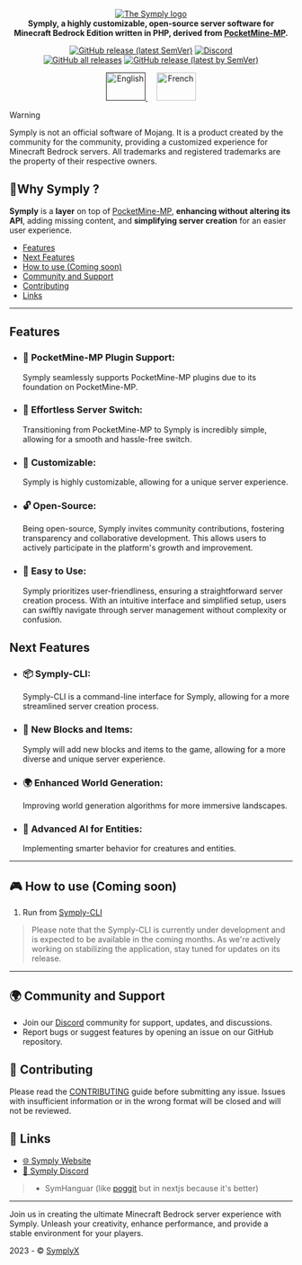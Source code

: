 <p align="center">
	<a href="#">
			<img src="https://github.com/SymplyX/Symply/blob/stable/.github/readme/symply.png" alt="The Symply logo" title="Symply" loading="eager" />
	</a><br>
	<b>Symply, a highly customizable, open-source server software for Minecraft Bedrock Edition written in PHP, derived from <a href="https://github.com/pmmp/PocketMine-MP">PocketMine-MP</a>.</b>
</p>

<p align="center">
	<a href="https://github.com/SymplyX/Symply/releases/latest"><img alt="GitHub release (latest SemVer)" src="https://img.shields.io/github/v/release/SymplyX/Symply?label=release&sort=semver"></a>
	<a href="https://discord.gg/Jxjsra7nuu"><img src="https://img.shields.io/discord/1158781846948151327?label=discord&color=7289DA&logo=discord" alt="Discord" /></a>
	<br>
	<a href="https://github.com/SymplyX/Symply/releases"><img alt="GitHub all releases" src="https://img.shields.io/github/downloads/SymplyX/Symply/total?label=downloads%40total"></a>
	<a href="https://github.com/SymplyX/Symply/releases/latest"><img alt="GitHub release (latest by SemVer)" src="https://img.shields.io/github/downloads/SymplyX/Symply/latest/total?sort=semver"></a>
</p>

<p align="center">
  <a href="">
    <img src="https://upload.wikimedia.org/wikipedia/commons/thumb/a/a5/Flag_of_the_United_Kingdom_%281-2%29.svg/255px-Flag_of_the_United_Kingdom_%281-2%29.svg.png" alt="English" width="70px" height="50px">
  </a>
  &nbsp;&nbsp;&nbsp;
  <a href="https://github.com/SymplyX/Symply/tree/stable/.github/fr">
    <img src="https://upload.wikimedia.org/wikipedia/commons/thumb/9/93/Flag_of_France_%281794%E2%80%931815%2C_1830%E2%80%931974%29.svg/langfr-225px-Flag_of_France_%281794%E2%80%931815%2C_1830%E2%80%931974%29.svg.png" alt="French" width="70px" height="50px">
  </a>
</p>


> [!WARNING]
> Symply is not an official software of Mojang. It is a product created by the community for the community, providing a customized experience for Minecraft Bedrock servers. All trademarks and registered trademarks are the property of their respective owners.

## 🤔Why Symply ?

**Symply** is a **layer** on top of [PocketMine-MP](https://github.com/pmmp/PocketMine-MP), **enhancing without altering its API**, adding missing content, and **simplifying server creation** for an easier user experience.

- [Features](#features)
- [Next Features](#Next-Features)
- [How to use (Coming soon)](#-how-to-use-coming-soon)
- [Community and Support](#-community-and-support)
- [Contributing](#-contributing)
- [Links](#-links)
---

## Features

- ### 🔌 PocketMine-MP Plugin Support:
  Symply seamlessly supports PocketMine-MP plugins due to its foundation on PocketMine-MP.

- ### 🔄 Effortless Server Switch:
  Transitioning from PocketMine-MP to Symply is incredibly simple, allowing for a smooth and hassle-free switch.

- ### 🎨 Customizable:
  Symply is highly customizable, allowing for a unique server experience.

- ### 🔓 Open-Source:
  Being open-source, Symply invites community contributions, fostering transparency and collaborative development. This allows users to actively participate in the platform's growth and improvement.

- ### 🚀 Easy to Use:
  Symply prioritizes user-friendliness, ensuring a straightforward server creation process. With an intuitive interface and simplified setup, users can swiftly navigate through server management without complexity or confusion.


## Next Features
- ### 📦 Symply-CLI:
  Symply-CLI is a command-line interface for Symply, allowing for a more streamlined server creation process.

- ### 🧱 New Blocks and Items:
  Symply will add new blocks and items to the game, allowing for a more diverse and unique server experience.

- ### 🌍 Enhanced World Generation:
  Improving world generation algorithms for more immersive landscapes.

- ### 🤖 Advanced AI for Entities:
  Implementing smarter behavior for creatures and entities.

---

## 🎮 How to use (Coming soon)
1. Run from [Symply-CLI](https://github.com/SymplyX/Symply-CLI)

> Please note that the Symply-CLI is currently under development and is expected to be available in the coming months. As we're actively working on stabilizing the application, stay tuned for updates on its release.

---

## 🌍 Community and Support

- Join our [Discord](https://discord.gg/duaBKStrUa) community for support, updates, and discussions.
- Report bugs or suggest features by opening an issue on our GitHub repository.

## 🧐 Contributing

Please read the [CONTRIBUTING](CONTRIBUTING.md) guide before submitting any issue.  Issues with insufficient information or in the wrong format will be closed and will not be reviewed.

## 🔗 Links
- [🌐 Symply Website](https://symplymc.com)
- [💬 Symply Discord](https://discord.gg/duaBKStrUa)

> - SymHanguar (like [poggit](https://poggit.pmmp.io/plugins) but in nextjs because it's better)

---

Join us in creating the ultimate Minecraft Bedrock server experience with Symply. Unleash your creativity, enhance performance, and provide a stable environment for your players.

2023 - © [SymplyX](https://github.com/SymplyX/Symply)
